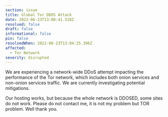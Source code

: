 ```yaml
---
section: issue
title: Global Tor DDOS Attack
date: 2022-06-23T13:00:41.528Z
resolved: false
draft: false
informational: false
pin: false
resolvedWhen: 2022-06-23T13:04:25.396Z
affected:
  - Tor Network
severity: disrupted
---
```

<!--StartFragment-->

We are experiencing a network-wide DDoS attempt impacting the performance of the Tor network, which includes both onion services and non-onion services traffic. We are currently investigating potential mitigations.

Our hosting works, but because the whole network is DDOSED, some sites do not work. Please do not contact me, it is not my problem but TOR problem. Well thank you.

<!--EndFragment-->